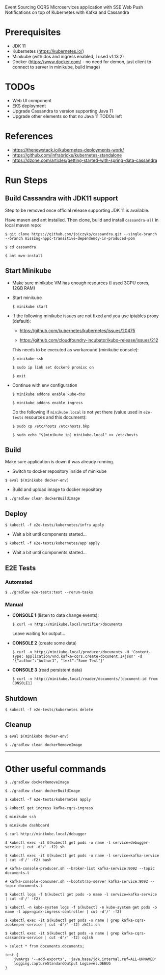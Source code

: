 Event Sourcing CQRS Microservices application with SSE Web Push Notifications on top of Kubernetes with Kafka and Cassandra


# Prerequisites
- JDK 11
- Kubernetes (https://kubernetes.io/)
- Minikube (with dns and ingress enabled, I used v1.13.2)
- Docker (https://www.docker.com/ - no need for demon, just client to connect to server in minikube, build image)


# TODOs
- Web UI component
- EKS deployment
- Upgrade Cassandra to version supporting Java 11
- Upgrade other elements so that no Java 11 TODOs left


# References
- https://thenewstack.io/kubernetes-deployments-work/
- https://github.com/infrabricks/kubernetes-standalone
- https://dzone.com/articles/getting-started-with-spring-data-cassandra


# Run Steps

## Build Cassandra with JDK11 support

  Step to be removed once official release supporting JDK 11 is available.

  Have maven and ant installed. Then clone, build and install `cassandra-all` in local maven repo:
  
  `$ git clone https://github.com/jojczykp/cassandra.git --single-branch --branch missing-hppc-transitive-dependency-in-produced-pom`
  
  `$ cd cassandra`
  
  `$ ant mvn-install`


## Start Minikube

- Make sure minikube VM has enough resources (I used 3CPU cores, 12GB RAM)

- Start minikube

  `$ minikube start`

- If the following minikube issues are not fixed and you use iptables proxy (default):

  - https://github.com/kubernetes/kubernetes/issues/20475

  - https://github.com/cloudfoundry-incubator/kubo-release/issues/212

  This needs to be executed as workaround (minikube console):

  `$ minikube ssh`
  
  `$ sudo ip link set docker0 promisc on`
  
  `$ exit`

- Continue with env configuration

  `$ minikube addons enable kube-dns`

  `$ minikube addons enable ingress`

  Do the following if `minikube.local` is not yet there (value used in `e2e-tests` resources and this document):
  
  `$ sudo cp /etc/hosts /etc/hosts.bkp`
  
  `$ sudo echo "$(minikube ip) minikube.local" >> /etc/hosts`


## Build

  Make sure application is down if was already running.
  
  - Switch to docker repository inside of minikube
    
  `$ eval $(minikube docker-env)`
  
  - Build and upload image to docker repository
  
  `$ ./gradlew clean dockerBuildImage`


## Deploy

  `$ kubectl -f e2e-tests/kubernetes/infra apply`

  - Wait a bit until components started...

  `$ kubectl -f e2e-tests/kubernetes/app apply`

  - Wait a bit until components started...


## E2E Tests


### Automated

  `$ ./gradlew e2e-tests:test --rerun-tasks`
  
  
### Manual

- **CONSOLE 1** (listen to data change events):

  `$ curl -v http://minikube.local/notifier/documents`

  Leave waiting for output...


- **CONSOLE 2** (create some data)

  `$ curl -v http://minikube.local/producer/documents -H 'Content-Type: application/vnd.kafka-cqrs.create-document.1+json' -d '{"author":"Author1", "text":"Some Text"}'`


- **CONSOLE 3** (read persistent data)

  `$ curl -v http://minikube.local/reader/documents/[document-id from CONSOLE1]`


## Shutdown

  `$ kubectl -f e2e-tests/kubernetes delete`


## Cleanup
  
  `$ eval $(minikube docker-env)`

  `$ ./gradlew clean dockerRemoveImage`

------------

# Other useful commands

`$ ./gradlew dockerRemoveImage`

`$ ./gradlew clean dockerBuildImage`

`$ kubectl -f e2e-tests/kubernetes apply`

`$ kubectl get ingress kafka-cqrs-ingress`

`$ minikube ssh`

`$ minikube dashboard`

`$ curl http://minikube.local/debugger`

`$ kubectl exec -it $(kubectl get pods -o name -l service=debugger-service | cut -d'/' -f2) sh`

`$ kubectl exec -it $(kubectl get pods -o name -l service=kafka-service | cut -d'/' -f2) bash`

`# kafka-console-producer.sh --broker-list kafka-service:9092 --topic documents.t`

`# kafka-console-consumer.sh --bootstrap-server kafka-service:9092 --topic documents.t`

`$ kubectl logs -f $(kubectl get pods -o name -l service=kafka-service | cut -d'/' -f2)`

`$ kubectl -n kube-system logs -f $(kubectl -n kube-system get pods -o name -l app=nginx-ingress-controller | cut -d'/' -f2)`

`$ kubectl exec -it $(kubectl get pods -o name | grep kafka-cqrs-zookeeper-service | cut -d'/' -f2) zkCli.sh`

`$ kubectl exec -it $(kubectl get pods -o name | grep kafka-cqrs-cassandra-service | cut -d'/' -f2) cqlsh`

`> select * from documents.documents;`

```
test {
    jvmArgs '--add-exports', 'java.base/jdk.internal.ref=ALL-UNNAMED'
    logging.captureStandardOutput LogLevel.DEBUG
}
```
